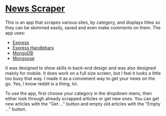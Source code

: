 # [News Scraper](https://bacchus-scraper.herokuapp.com/)

This is an app that scrapes various sites, by category, and displays titles so they can be skimmed easily, saved and even make comments on them. The app uses:

* [Express](https://www.npmjs.com/package/express)
* [Express Handlebars](https://www.npmjs.com/package/express-handlebars)
* [MongoDB](https://www.mongodb.com/)
* [Mongoose](https://mongoosejs.com/)

It was designed to show skills in back-end design and was also designed mainly for mobile. It does work on a full size screen, but I feel it looks a little too busy that way. I made it as a convienent way to get your news on the go. Yes, I know reddit is a thing, lol.

To use the app, first choose your category in the dropdown menu, then either look through already scrapped articles or get new ones. You can get new articles with the "Get ..." button and empty old articles with the "Empty ..." button.

